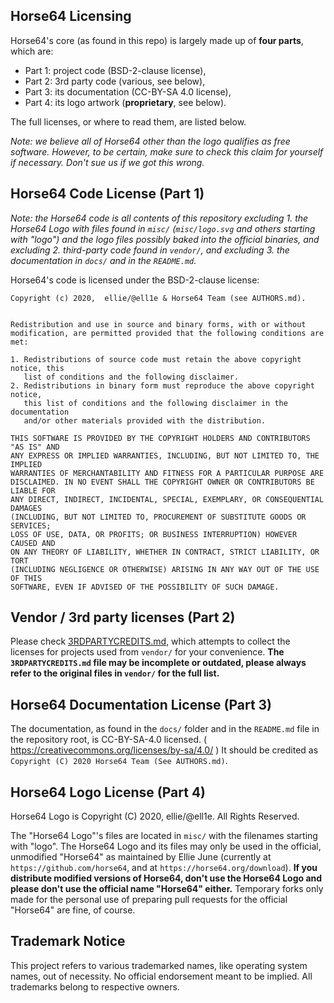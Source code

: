 
Horse64 Licensing
-----------------

Horse64's core (as found in this repo) is largely made up of
**four parts**, which are:

- Part 1: project code (BSD-2-clause license),
- Part 2: 3rd party code (various, see below),
- Part 3: its documentation (CC-BY-SA 4.0 license),
- Part 4: its logo artwork (**proprietary**, see below).

The full licenses, or where to read them, are listed below.

*Note: we believe all of Horse64 other than the logo qualifies as
free software. However, to be certain, make sure to check this
claim for yourself if necessary. Don't sue us if we got this wrong.*


Horse64 Code License (Part 1)
-----------------------------

*Note: the Horse64 code is all contents of this repository
excluding 1. the Horse64 Logo with files found in `misc/`
(`misc/logo.svg` and others starting with "logo") and the logo files
possibly baked into the official binaries, and excluding 2.
third-party code found in `vendor/`, and excluding 3. the
documentation in `docs/` and in the `README.md`.*

Horse64's code is licensed under the BSD-2-clause license:

```
Copyright (c) 2020,  ellie/@ell1e & Horse64 Team (see AUTHORS.md).


Redistribution and use in source and binary forms, with or without
modification, are permitted provided that the following conditions are met:

1. Redistributions of source code must retain the above copyright notice, this
   list of conditions and the following disclaimer.
2. Redistributions in binary form must reproduce the above copyright notice,
   this list of conditions and the following disclaimer in the documentation
   and/or other materials provided with the distribution.

THIS SOFTWARE IS PROVIDED BY THE COPYRIGHT HOLDERS AND CONTRIBUTORS "AS IS" AND
ANY EXPRESS OR IMPLIED WARRANTIES, INCLUDING, BUT NOT LIMITED TO, THE IMPLIED
WARRANTIES OF MERCHANTABILITY AND FITNESS FOR A PARTICULAR PURPOSE ARE
DISCLAIMED. IN NO EVENT SHALL THE COPYRIGHT OWNER OR CONTRIBUTORS BE LIABLE FOR
ANY DIRECT, INDIRECT, INCIDENTAL, SPECIAL, EXEMPLARY, OR CONSEQUENTIAL DAMAGES
(INCLUDING, BUT NOT LIMITED TO, PROCUREMENT OF SUBSTITUTE GOODS OR SERVICES;
LOSS OF USE, DATA, OR PROFITS; OR BUSINESS INTERRUPTION) HOWEVER CAUSED AND
ON ANY THEORY OF LIABILITY, WHETHER IN CONTRACT, STRICT LIABILITY, OR TORT
(INCLUDING NEGLIGENCE OR OTHERWISE) ARISING IN ANY WAY OUT OF THE USE OF THIS
SOFTWARE, EVEN IF ADVISED OF THE POSSIBILITY OF SUCH DAMAGE.
```

Vendor / 3rd party licenses (Part 2)
------------------------------------

Please check [3RDPARTYCREDITS.md](3RDPARTYCREDITS.md), which attempts
to collect the licenses for projects used from `vendor/` for your
convenience. **The `3RDPARTYCREDITS.md` file may be incomplete or
outdated, please always refer to the original files in `vendor/` for
the full list.**


Horse64 Documentation License (Part 3)
--------------------------------------

The documentation, as found in the `docs/` folder and in the `README.md` file
in the repository root, is CC-BY-SA-4.0 licensed.
( https://creativecommons.org/licenses/by-sa/4.0/ )
It should be credited as `Copyright (C) 2020 Horse64 Team (See AUTHORS.md)`.


Horse64 Logo License (Part 4)
-----------------------------

Horse64 Logo is Copyright (C)  2020, ellie/@ell1e. All Rights Reserved.

The "Horse64 Logo"'s files are located in `misc/` with the filenames starting
with "logo".
The Horse64 Logo and its files may only be used in the official, unmodified
"Horse64" as maintained by Ellie June (currently at
`https://github.com/horse64`, and at `https://horse64.org/download`).
**If you distribute modified versions of Horse64, don't use
the Horse64 Logo and please don't use the official name "Horse64" either.**
Temporary forks only made for the personal use of preparing
pull requests for the official "Horse64" are fine, of course.


Trademark Notice
----------------

This project refers to various trademarked names, like operating system
names, out of necessity. No official endorsement meant to be implied.
All trademarks belong to respective owners.
